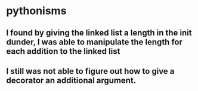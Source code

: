 # pythonisms
## I found by giving the linked list a length in the init dunder, I was able to manipulate the length for each addition to the linked list

## I still was not able to figure out how to give a decorator an additional argument.

